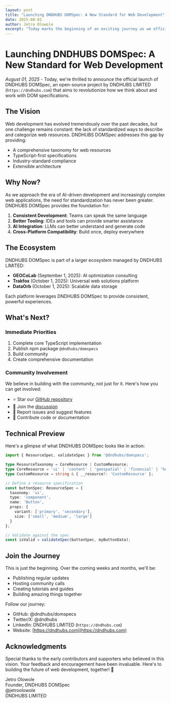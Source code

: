 ```yaml
---
layout: post
title: "Launching DNDHUBS DOMSpec: A New Standard for Web Development"
date: 2025-08-01
author: Jetro Olowole
excerpt: "Today marks the beginning of an exciting journey as we officially announce DNDHUBS DOMSpec, an open-source initiative by DNDHUBS LIMITED to standardize DOM specifications and web development taxonomy."
---
```


# Launching DNDHUBS DOMSpec: A New Standard for Web Development

*August 01, 2025* - Today, we're thrilled to announce the official launch of DNDHUBS DOMSpec, an open-source project by DNDHUBS LIMITED (`https://dndhubs.com`) that aims to revolutionize how we think about and work with DOM specifications.

## The Vision

Web development has evolved tremendously over the past decades, but one challenge remains constant: the lack of standardized ways to describe and categorize web resources. DNDHUBS DOMSpec addresses this gap by providing:

- A comprehensive taxonomy for web resources
- TypeScript-first specifications
- Industry-standard compliance
- Extensible architecture

## Why Now?

As we approach the era of AI-driven development and increasingly complex web applications, the need for standardization has never been greater. DNDHUBS DOMSpec provides the foundation for:

1. **Consistent Development**: Teams can speak the same language
2. **Better Tooling**: IDEs and tools can provide smarter assistance
3. **AI Integration**: LLMs can better understand and generate code
4. **Cross-Platform Compatibility**: Build once, deploy everywhere

## The Ecosystem

DNDHUBS DOMSpec is part of a larger ecosystem managed by DNDHUBS LIMITED:

- **GEOCoLab** (September 1, 2025): AI optimization consulting
- **Trakfox** (October 1, 2025): Universal web solutions platform
- **DataOrb** (October 1, 2025): Scalable data storage

Each platform leverages DNDHUBS DOMSpec to provide consistent, powerful experiences.

## What's Next?

### Immediate Priorities
1. Complete core TypeScript implementation
2. Publish npm package `@dndhubs/domspecs`
3. Build community
4. Create comprehensive documentation

### Community Involvement
We believe in building with the community, not just for it. Here's how you can get involved:

- ⭐ Star our [GitHub repository](https://github.com/dndhubs/domspecs)
- 💬 Join the [discussion](https://github.com/dndhubs/domspecs/discussions)
- 🐛 Report issues and suggest features
- 🎨 Contribute code or documentation

## Technical Preview

Here's a glimpse of what DNDHUBS DOMSpec looks like in action:

```typescript
import { ResourceSpec, validateSpec } from '@dndhubs/domspecs';

type ResourceTaxonomy = CoreResource | CustomResource;
type CoreResource = 'ui' | 'content' | 'geospatial' | 'financial' | 'healthcare';
type CustomResource = string & { __resource?: 'CustomResource' };

// Define a resource specification
const buttonSpec: ResourceSpec = {
  taxonomy: 'ui',
  type: 'component',
  name: 'Button',
  props: {
    variant: ['primary', 'secondary'],
    size: ['small', 'medium', 'large']
  }
};

// Validate against the spec
const isValid = validateSpec(buttonSpec, myButtonData);
```

## Join the Journey
This is just the beginning. Over the coming weeks and months, we'll be:

- Publishing regular updates
- Hosting community calls
- Creating tutorials and guides
- Building amazing things together

Follow our journey:

- GitHub: @dndhubs/domspecs
- Twitter/X: @dndhubs
- LinkedIn: DNDHUBS LIMITED (`https://dndhubs.com`)
- Website: [https://dndhubs.com](https://dndhubs.com)

## Acknowledgments
Special thanks to the early contributors and supporters who believed in this vision. Your feedback and encouragement have been invaluable.
Here's to building the future of web development, together! 🚀

Jetro Olowole  
Founder, DNDHUBS DOMSpec  
@jetroolowole  
DNDHUBS LIMITED